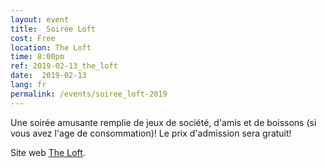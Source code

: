 ```yaml
---
layout: event
title:  Soirée Loft
cost: Free
location: The Loft
time: 8:00pm
ref: 2019-02-13_the_loft
date:  2019-02-13
lang: fr
permalink: /events/soiree_loft-2019
---
```


Une soirée amusante remplie de jeux de société, d'amis et de boissons (si vous avez l'age de consommation)! Le prix d'admission sera gratuit!

Site web [The Loft](https://www.theloftlounge.ca/).

